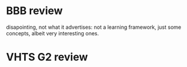 # BBB review
disapointing, not what it advertises: not a learning framework, just some concepts, albeit very interesting ones.

# VHTS G2 review